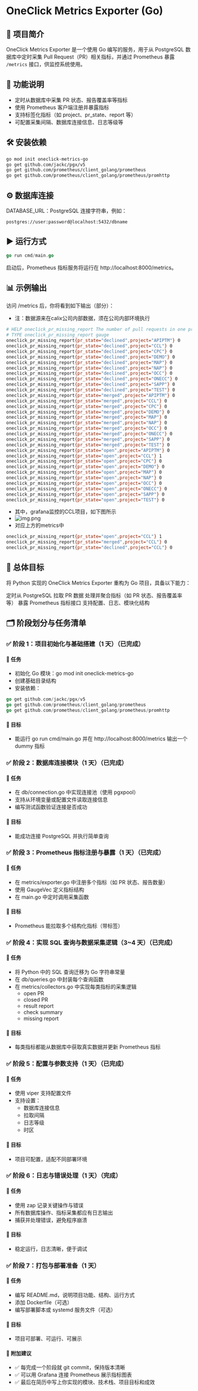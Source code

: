 # OneClick Metrics Exporter (Go)

## 📌 项目简介

OneClick Metrics Exporter 是一个使用 Go 编写的服务，用于从 PostgreSQL 数据库中定时采集 Pull Request（PR）相关指标，并通过 Prometheus 暴露 `/metrics` 接口，供监控系统使用。

## 🚀 功能说明

- 定时从数据库中采集 PR 状态、报告覆盖率等指标
- 使用 Prometheus 客户端注册并暴露指标
- 支持标签化指标（如 project、pr_state、report 等）
- 可配置采集间隔、数据库连接信息、日志等级等

## 🛠️ 安装依赖

```bash
go mod init oneclick-metrics-go
go get github.com/jackc/pgx/v5
go get github.com/prometheus/client_golang/prometheus
go get github.com/prometheus/client_golang/prometheus/promhttp
```

## ⚙️ 数据库连接

DATABASE_URL：PostgreSQL 连接字符串，例如：
```url
postgres://user:password@localhost:5432/dbname
```

## ▶️ 运行方式
```go
go run cmd/main.go
```

启动后，Prometheus 指标服务将运行在 http://localhost:8000/metrics。

## 📊 示例输出
访问 /metrics 后，你将看到如下输出（部分）：
- 注：数据源来在calix公司内部数据，须在公司内部环境执行
```bash
# HELP oneclick_pr_missing_report The number of pull requests in one project with missing reports
# TYPE oneclick_pr_missing_report gauge
oneclick_pr_missing_report{pr_state="declined",project="APIPTM"} 0
oneclick_pr_missing_report{pr_state="declined",project="CCL"} 0
oneclick_pr_missing_report{pr_state="declined",project="CPC"} 0
oneclick_pr_missing_report{pr_state="declined",project="DEMO"} 0
oneclick_pr_missing_report{pr_state="declined",project="MAP"} 0
oneclick_pr_missing_report{pr_state="declined",project="NAP"} 0
oneclick_pr_missing_report{pr_state="declined",project="OCC"} 0
oneclick_pr_missing_report{pr_state="declined",project="ONECC"} 0
oneclick_pr_missing_report{pr_state="declined",project="SAPP"} 0
oneclick_pr_missing_report{pr_state="declined",project="TEST"} 0
oneclick_pr_missing_report{pr_state="merged",project="APIPTM"} 0
oneclick_pr_missing_report{pr_state="merged",project="CCL"} 0
oneclick_pr_missing_report{pr_state="merged",project="CPC"} 0
oneclick_pr_missing_report{pr_state="merged",project="DEMO"} 0
oneclick_pr_missing_report{pr_state="merged",project="MAP"} 0
oneclick_pr_missing_report{pr_state="merged",project="NAP"} 0
oneclick_pr_missing_report{pr_state="merged",project="OCC"} 0
oneclick_pr_missing_report{pr_state="merged",project="ONECC"} 0
oneclick_pr_missing_report{pr_state="merged",project="SAPP"} 0
oneclick_pr_missing_report{pr_state="merged",project="TEST"} 0
oneclick_pr_missing_report{pr_state="open",project="APIPTM"} 0
oneclick_pr_missing_report{pr_state="open",project="CCL"} 1
oneclick_pr_missing_report{pr_state="open",project="CPC"} 0
oneclick_pr_missing_report{pr_state="open",project="DEMO"} 0
oneclick_pr_missing_report{pr_state="open",project="MAP"} 0
oneclick_pr_missing_report{pr_state="open",project="NAP"} 0
oneclick_pr_missing_report{pr_state="open",project="OCC"} 0
oneclick_pr_missing_report{pr_state="open",project="ONECC"} 0
oneclick_pr_missing_report{pr_state="open",project="SAPP"} 0
oneclick_pr_missing_report{pr_state="open",project="TEST"} 0
```
- 其中，grafana监控的CCL项目，如下图所示
- ![img.png](img.png)
- 对应上方的metrics中
```bash
oneclick_pr_missing_report{pr_state="open",project="CCL"} 1 
oneclick_pr_missing_report{pr_state="merged",project="CCL"} 0
oneclick_pr_missing_report{pr_state="declined",project="CCL"} 0
```

## 🧭 总体目标
将 Python 实现的 OneClick Metrics Exporter 重构为 Go 项目，具备以下能力：

定时从 PostgreSQL 拉取 PR 数据
处理并聚合指标（如 PR 状态、报告覆盖率等）
暴露 Prometheus 指标接口
支持配置、日志、模块化结构

## 🗂️ 阶段划分与任务清单
### ✅ 阶段 1：项目初始化与基础搭建（1 天）（已完成）
#### 📌 任务
- 初始化 Go 模块：go mod init oneclick-metrics-go
- 创建基础目录结构
- 安装依赖：
```go
go get github.com/jackc/pgx/v5
go get github.com/prometheus/client_golang/prometheus
go get github.com/prometheus/client_golang/prometheus/promhttp
```

#### 🎯 目标
- 能运行 go run cmd/main.go 并在 http://localhost:8000/metrics 输出一个 dummy 指标

### ✅ 阶段 2：数据库连接模块（1 天）（已完成）
#### 📌 任务
- 在 db/connection.go 中实现连接池（使用 pgxpool）
- 支持从环境变量或配置文件读取连接信息
- 编写测试函数验证连接是否成功
#### 🎯 目标
- 能成功连接 PostgreSQL 并执行简单查询

### ✅ 阶段 3：Prometheus 指标注册与暴露（1 天）（已完成）
#### 📌 任务
- 在 metrics/exporter.go 中注册多个指标（如 PR 状态、报告数量）
- 使用 GaugeVec 定义指标结构
- 在 main.go 中定时调用采集函数
#### 🎯 目标
- Prometheus 能拉取多个结构化指标（带标签）

### ✅ 阶段 4：实现 SQL 查询与数据采集逻辑（3~4 天）（已完成）
#### 📌 任务
- 将 Python 中的 SQL 查询迁移为 Go 字符串常量
- 在 db/queries.go 中封装每个查询函数
- 在 metrics/collectors.go 中实现每类指标的采集逻辑
  - open PR
  - closed PR
  - result report
  - check summary
  - missing report
#### 🎯 目标
- 每类指标都能从数据库中获取真实数据并更新 Prometheus 指标

### ✅ 阶段 5：配置与参数支持（1 天）（已完成）
#### 📌 任务
- 使用  viper 支持配置文件
- 支持设置：
  - 数据库连接信息
  - 拉取间隔
  - 日志等级
  - 时区
#### 🎯 目标
- 项目可配置，适配不同部署环境

### ✅ 阶段 6：日志与错误处理（1 天）（完成）
#### 📌 任务
- 使用 zap 记录关键操作与错误
- 所有数据库操作、指标采集都应有日志输出
- 捕获并处理错误，避免程序崩溃
#### 🎯 目标
- 稳定运行，日志清晰，便于调试

### ✅ 阶段 7：打包与部署准备（1 天）
#### 📌 任务
- 编写 README.md，说明项目功能、结构、运行方式
- 添加 Dockerfile（可选）
- 编写部署脚本或 systemd 服务文件（可选）
#### 🎯 目标
- 项目可部署、可运行、可展示
#### 🧠 附加建议
- ✅ 每完成一个阶段就 git commit，保持版本清晰
- ✅ 可以用 Grafana 连接 Prometheus 展示指标图表
- ✅ 最后在简历中写上你实现的模块、技术栈、项目目标和成效
